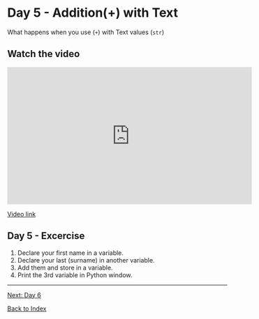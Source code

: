 # Day 5 - Addition(+) with Text

What happens when you use (`+`) with Text values (`str`)

## Watch the video

<iframe width="560" height="315" src="https://www.youtube.com/embed/JQ7bE85nULs" frameborder="0" allow="accelerometer; autoplay; encrypted-media; gyroscope; picture-in-picture" allowfullscreen></iframe>

[Video link](https://www.youtube.com/watch?v=JQ7bE85nULs)

## Day 5 - Excercise

1. Declare your first name in a variable. 
2. Declare your last (surname) in another variable.
3. Add them and store in a variable.
4. Print the 3rd variable in Python window.

---
[Next: Day 6](06-day06.md)

[Back to Index](index.md)
